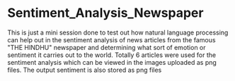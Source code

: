 # Sentiment_Analysis_Newspaper
This is just a mini session done to test out how natural language processing can help out in the sentiment analysis of news articles from the famous "THE HINDHU" newspaper and determining what sort of emotion or sentiment it carries out to the world. 
Totally 6 articles were used for the sentiment analysis which can be viewed in the images uploaded as png files. The output sentiment is also stored as png files
